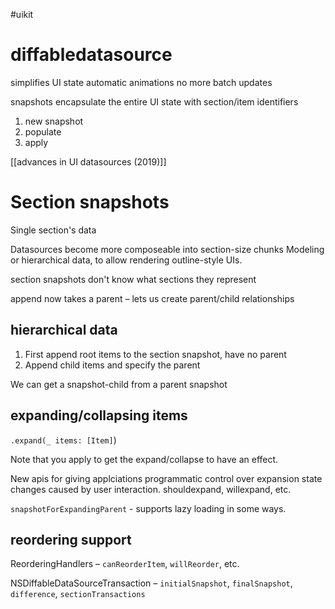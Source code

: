 #uikit

# diffabledatasource
simplifies UI state
automatic animations
no more batch updates

snapshots encapsulate the entire UI state
with section/item identifiers

1.  new snapshot
2.  populate
3.  apply


[[advances in UI datasources (2019)]]

# Section snapshots

Single section's data

Datasources become more composeable into section-size chunks
Modeling or hierarchical data, to allow rendering outline-style UIs.

section snapshots don't know what sections they represent

append now takes a parent – lets us create parent/child relationships

## hierarchical data
1.  First append root items to the section snapshot, have no parent
2.  Append child items and specify the parent

We can get a snapshot-child from a parent snapshot

## expanding/collapsing items

`.expand(_ items: [Item]`)

Note that you apply to get the expand/collapse to have an effect.

New apis for giving applciations programmatic control over expansion state changes caused by user interaction.  shouldexpand, willexpand, etc.

`snapshotForExpandingParent` - supports lazy loading in some ways.

## reordering support

ReorderingHandlers – `canReorderItem`, `willReorder`, etc.

NSDiffableDataSourceTransaction – `initialSnapshot`, `finalSnapshot`, `difference`, `sectionTransactions`



